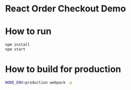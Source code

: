 React Order Checkout Demo
==========================================

# How to run

```sh
npm install
npm start
```

# How to build for production

```sh
NODE_ENV=production webpack -p
```
